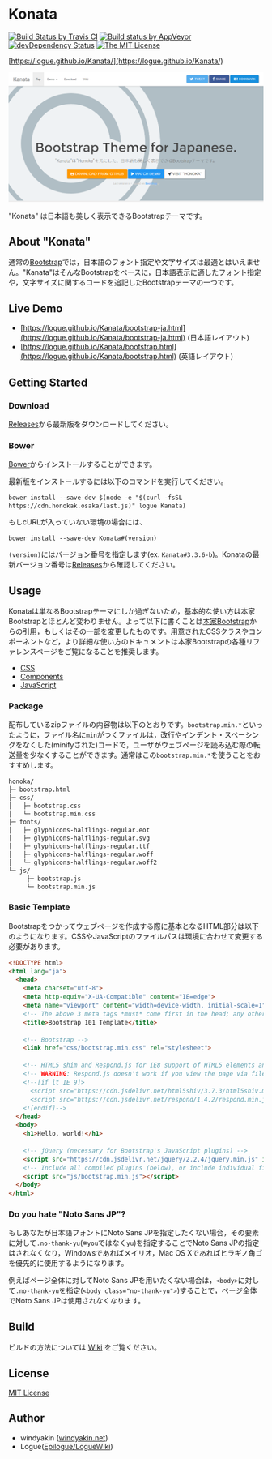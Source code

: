 # Konata

[![Build Status by Travis CI](https://travis-ci.org/windyakin/Konata.svg?branch=master)](https://travis-ci.org/windyakin/Konata)
[![Build status by AppVeyor](https://ci.appveyor.com/api/projects/status/6j4y6bugti7f1aff/branch/master?svg=true)](https://ci.appveyor.com/project/windyakin/honoka/branch/master)
[![devDependency Status](https://david-dm.org/windyakin/Konata/dev-status.svg)](https://david-dm.org/windyakin/Konata#info=devDependencies)
[![The MIT License](https://img.shields.io/badge/license-MIT-blue.svg)](LICENSE)

[https://logue.github.io/Kanata/](https://logue.github.io/Kanata/)

[![Kanata](dist/assets/img/sample.png)](https://logue.github.io/Kanata/)

"Konata" は日本語も美しく表示できるBootstrapテーマです。

## About "Konata"

通常の[Bootstrap](http://getbootstrap.com/)では，日本語のフォント指定や文字サイズは最適とはいえません。"Kanata"はそんなBootstrapをベースに，日本語表示に適したフォント指定や，文字サイズに関するコードを追記したBootstrapテーマの一つです。

## Live Demo

 * [https://logue.github.io/Kanata/bootstrap-ja.html](https://logue.github.io/Kanata/bootstrap-ja.html) (日本語レイアウト)
 * [https://logue.github.io/Kanata/bootstrap.html](https://logue.github.io/Kanata/bootstrap.html) (英語レイアウト)

## Getting Started

### Download

[Releases](https://github.com/logue/Kanata/releases)から最新版をダウンロードしてください。

### Bower

[Bower](http://bower.io/)からインストールすることができます。

最新版をインストールするには以下のコマンドを実行してください。

```
bower install --save-dev $(node -e "$(curl -fsSL https://cdn.honokak.osaka/last.js)" logue Kanata)
```

もしcURLが入っていない環境の場合には、

```
bower install --save-dev Konata#(version)
```

``(version)``にはバージョン番号を指定します(ex. ``Kanata#3.3.6-b``)。Konataの最新バージョン番号は[Releases](https://github.com/logue/Kanata/releases)から確認してください。

## Usage

Konataは単なるBootstrapテーマにしか過ぎないため，基本的な使い方は本家Bootstrapとほとんど変わりません。よって以下に書くことは[本家Bootstrap](http://getbootstrap.com/getting-started/)からの引用，もしくはその一部を変更したものです。用意されたCSSクラスやコンポーネントなど，より詳細な使い方のドキュメントは本家Bootstrapの各種リファレンスページをご覧になることを推奨します。

 * [CSS](http://getbootstrap.com/css/)
 * [Components](http://getbootstrap.com/components/)
 * [JavaScript](http://getbootstrap.com/javascript/)

### Package

配布しているzipファイルの内容物は以下のとおりです。``bootstrap.min.*``といったように，ファイル名に``min``がつくファイルは，改行やインデント・スペーシングをなくした(minifyされた)コードで，ユーザがウェブページを読み込む際の転送量を少なくすることができます。通常はこの``bootstrap.min.*``を使うことをおすすめします。

```
honoka/
├─ bootstrap.html
├─ css/
│   ├─ bootstrap.css
│   └─ bootstrap.min.css
├─ fonts/
│   ├─ glyphicons-halflings-regular.eot
│   ├─ glyphicons-halflings-regular.svg
│   ├─ glyphicons-halflings-regular.ttf
│   ├─ glyphicons-halflings-regular.woff
│   └─ glyphicons-halflings-regular.woff2
└─ js/
     ├─ bootstrap.js
     └─ bootstrap.min.js
```

### Basic Template

Bootstrapをつかってウェブページを作成する際に基本となるHTML部分は以下のようになります。CSSやJavaScriptのファイルパスは環境に合わせて変更する必要があります。

```html
<!DOCTYPE html>
<html lang="ja">
  <head>
    <meta charset="utf-8">
    <meta http-equiv="X-UA-Compatible" content="IE=edge">
    <meta name="viewport" content="width=device-width, initial-scale=1">
    <!-- The above 3 meta tags *must* come first in the head; any other head content must come *after* these tags -->
    <title>Bootstrap 101 Template</title>

    <!-- Bootstrap -->
    <link href="css/bootstrap.min.css" rel="stylesheet">

    <!-- HTML5 shim and Respond.js for IE8 support of HTML5 elements and media queries -->
    <!-- WARNING: Respond.js doesn't work if you view the page via file:// -->
    <!--[if lt IE 9]>
      <script src="https://cdn.jsdelivr.net/html5shiv/3.7.3/html5shiv.min.js" integrity="sha384-qFIkRsVO/J5orlMvxK1sgAt2FXT67og+NyFTITYzvbIP1IJavVEKZM7YWczXkwpB" crossorigin="anonymous"></script>
      <script src="https://cdn.jsdelivr.net/respond/1.4.2/respond.min.js" integrity="sha384-ZoaMbDF+4LeFxg6WdScQ9nnR1QC2MIRxA1O9KWEXQwns1G8UNyIEZIQidzb0T1fo" crossorigin="anonymous"></script>
    <![endif]-->
  </head>
  <body>
    <h1>Hello, world!</h1>

    <!-- jQuery (necessary for Bootstrap's JavaScript plugins) -->
    <script src="https://cdn.jsdelivr.net/jquery/2.2.4/jquery.min.js" integrity="sha384-rY/jv8mMhqDabXSo+UCggqKtdmBfd3qC2/KvyTDNQ6PcUJXaxK1tMepoQda4g5vB" crossorigin="anonymous"></script>
    <!-- Include all compiled plugins (below), or include individual files as needed -->
    <script src="js/bootstrap.min.js"></script>
  </body>
</html>
```

### Do you hate "Noto Sans JP"?

もしあなたが日本語フォントにNoto Sans JPを指定したくない場合，その要素に対して``.no-thank-yu``(※``you``ではなく``yu``)を指定することでNoto Sans JPの指定はされなくなり，Windowsであればメイリオ，Mac OS Xであればヒラギノ角ゴを優先的に使用するようになります。

例えばページ全体に対してNoto Sans JPを用いたくない場合は，``<body>``に対して``.no-thank-yu``を指定(``<body class="no-thank-yu">``)することで，ページ全体でNoto Sans JPは使用されなくなります。

## Build

ビルドの方法については [Wiki](https://github.com/windyakin/Konata/wiki) をご覧ください。

## License

[MIT License](LICENSE)

## Author

 * windyakin ([windyakin.net](http://windyakin.net/))
 * Logue([Epilogue/LogueWiki](https://logue.be/))